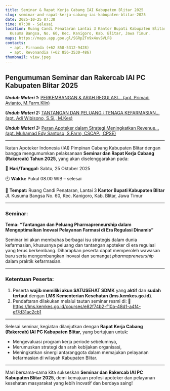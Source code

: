 ```yaml
---
title: Seminar & Rapat Kerja Cabang IAI Kabupaten Blitar 2025
slug: seminar-and-rapat-kerja-cabang-iai-kabupaten-blitar-2025
date: 2025-10-25 07:30
time: 07:30 - Selesai
location: Ruang Candi Penataran Lantai 3 Kantor Bupati Kabupaten Blitar,  Jl.
  Kusuma Bangsa, No. 60, Kec. Kanigoro, Kab. Blitar, Jawa Timur.
maps: https://maps.app.goo.gl/SGRp2Tn9x4uvSVLF8
contacts:
  - apt. Firnanda (+62 858-5312-9428)
  - apt. Revonandia (+62 856-3530-486)
thumbnail: view.jpeg
---
```

## **Pengumuman Seminar dan Rakercab IAI PC Kabupaten Blitar 2025**

***Unduh Materi 1*:** [PERKEMBANGAN & ARAH REGULASI... (apt. Primadi Avianto, M.Farm.Klin)](v1_perkembangan_regulasi_-_arah_perkembangan_praktik_apoteker.pdf "File")[](v1_perkembangan_regulasi_-_arah_perkembangan_praktik_apoteker.pdf "File")

***Unduh Materi 2:*** [TANTANGAN DAN PELUANG : TENAGA KEFARMASIAN... (apt. Adi Wibisono, S.Si., M.Kes)](blitarkab_tenagakefarmasianpharmapreneurship.pdf "File")[](blitarkab_tenagakefarmasianpharmapreneurship.pdf "File")

***Unduh Materi 3:*** [Peran Apoteker dalam Strategi Meningkatkan Revenue...(apt. Muhamad Edy Santoso, S.Farm, CSCAP., CPSE)](materi-edy_rakercab-iai-kab-blitar-2025.pptx.pdf "File")

- - -

Ikatan Apoteker Indonesia (IAI) Pimpinan Cabang Kabupaten Blitar dengan bangga mengumumkan pelaksanaan **Seminar dan Rapat Kerja Cabang (Rakercab) Tahun 2025**, yang akan diselenggarakan pada:

📅 **Hari/Tanggal:** Sabtu, 25 Oktober 2025

🕘 **Waktu:** Pukul 08.00 WIB – selesai

📍 **Tempat:** Ruang Candi Penataran, Lantai 3 **Kantor Bupati Kabupaten Blitar** Jl. Kusuma Bangsa No. 60, Kec. Kanigoro, Kab. Blitar, Jawa Timur

- - -

### **Seminar:**

**Tema:**
**“Tantangan dan Peluang Pharmapreneurship dalam Mengoptimalkan Inovasi Pelayanan Farmasi di Era Regulasi Dinamis”**

Seminar ini akan membahas berbagai isu strategis dalam dunia kefarmasian, khususnya peluang dan tantangan apoteker di era regulasi yang terus berkembang. Diharapkan peserta dapat memperoleh wawasan baru serta mengembangkan inovasi dan semangat *pharmapreneurship* dalam praktik kefarmasian.

- - -

### **Ketentuan Peserta:**

1. Peserta **wajib memiliki akun SATUSEHAT SDMK** yang **aktif** dan **sudah tertaut** dengan **LMS Kementerian Kesehatan (lms.kemkes.go.id)**.
2. Pendaftaran dilakukan melalui tautan seminar resmi di:
   🔗 <https://lms.kemkes.go.id/courses/e82f74b2-f10a-48d1-a4f4-ef7d31ac2cb1>

- - -

Selesai seminar, kegiatan dilanjutkan dengan **Rapat Kerja Cabang (Rakercab) IAI PC Kabupaten Blitar**, yang bertujuan untuk:

* Mengevaluasi program kerja periode sebelumnya,
* Merumuskan strategi dan arah kebijakan organisasi,
* Meningkatkan sinergi antaranggota dalam memajukan pelayanan kefarmasian di wilayah Kabupaten Blitar.

- - -

Mari bersama-sama kita sukseskan **Seminar dan Rakercab IAI PC Kabupaten Blitar 2025**, demi kemajuan profesi apoteker dan pelayanan kesehatan masyarakat yang lebih inovatif dan berdaya saing!